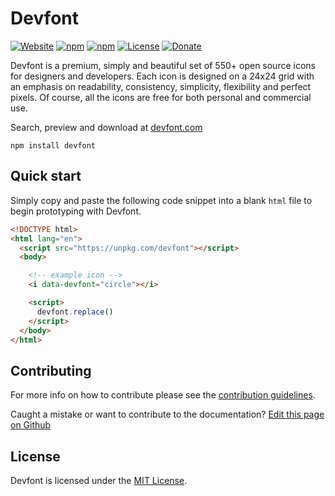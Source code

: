 # Devfont

[![Website](https://img.shields.io/website?down_color=red&style=flat-square&up_color=blue&url=https%3A%2F%2Fdevfont.com)](https://devfont.com)
[![npm](https://img.shields.io/npm/v/devfont?color=blue&style=flat-square)](https://www.npmjs.com/package/devfont)
[![npm](https://img.shields.io/npm/dm/devfont?color=blue&style=flat-square)](https://www.npmjs.com/package/devfont)
[![License](https://img.shields.io/github/license/devfont/devfont?color=blue&style=flat-square)](/license)
[![Donate](https://img.shields.io/badge/donate-paypal-blue?style=flat-square)](https://paypal.com/paypalme/alexperronnet/5)

Devfont is a premium, simply and beautiful set of 550+ open source icons for designers and developers. Each icon is designed on a 24x24 grid with an emphasis on readability, consistency, simplicity, flexibility and perfect pixels. Of course, all the icons are free for both personal and commercial use.

Search, preview and download at [devfont.com](https://devfont.com)

```shell
npm install devfont
```

## Quick start

Simply copy and paste the following code snippet into a blank `html` file to begin prototyping with Devfont.

```html
<!DOCTYPE html>
<html lang="en">
  <script src="https://unpkg.com/devfont"></script>
  <body>

    <!-- example icon -->
    <i data-devfont="circle"></i>

    <script>
      devfont.replace()
    </script>
  </body>
</html>
```

## Contributing

For more info on how to contribute please see the [contribution guidelines](https://github.com/devfont/devfont/blob/master/contributing.md).

Caught a mistake or want to contribute to the documentation? [Edit this page on Github](https://github.com/devfont/devfont/blob/master/readme.md)

## License

Devfont is licensed under the [MIT License](https://github.com/devfont/devfont/blob/master/LICENSE).
